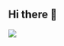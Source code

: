 ## Hi there 👋

<!--
**s4br1n44/s4br1n44** is a ✨ _special_ ✨ repository because its `README.md` (this file) appears on your GitHub profile.

Here are some ideas to get you started:

- 🔭 I’m currently working on Alura
- 🌱 I’m currently learning java'script (nothing)
- 👯 I’m looking to collaborate nothing
- 🤔 I’m looking for help with everything
- 💬 Ask me about anyting
- 📫 How to reach me: don't reach
- 😄 Pronouns: she/her
- ⚡ Fun fact: i don't like peoples
-->
![](https://www.google.com/url?sa=i&url=https%3A%2F%2Fescolakids.uol.com.br%2Fciencias%2Flontra.htm&psig=AOvVaw01iEeosOosnO_tf1LCQ-Zi&ust=1723556711517000&source=images&cd=vfe&opi=89978449&ved=0CBEQjRxqFwoTCLidwZ7L74cDFQAAAAAdAAAAABAE)
